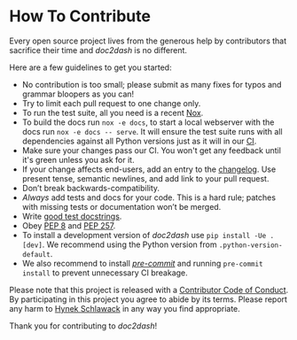 # How To Contribute

Every open source project lives from the generous help by contributors that sacrifice their time and *doc2dash* is no different.

Here are a few guidelines to get you started:

- No contribution is too small; please submit as many fixes for typos and grammar bloopers as you can!
- Try to limit each pull request to one change only.
- To run the test suite, all you need is a recent [Nox](https://nox.thea.codes/).
- To build the docs run `nox -e docs`, to start a local webserver with the docs run `nox -e docs -- serve`.
  It will ensure the test suite runs with all dependencies against all Python versions just as it will in our [CI](https://github.com/hynek/doc2dash/actions).
- Make sure your changes pass our CI.
  You won't get any feedback until it's green unless you ask for it.
- If your change affects end-users, add an entry to the [changelog](https://github.com/hynek/doc2dash/blob/main/CHANGELOG.md).
  Use present tense, semantic newlines, and add link to your pull request.
- Don’t break backwards-compatibility.
- *Always* add tests and docs for your code.
  This is a hard rule; patches with missing tests or documentation won’t be merged.
- Write [good test docstrings](https://jml.io/test-docstrings/).
- Obey [PEP 8](https://peps.python.org/pep-0008/) and [PEP 257](https://peps.python.org/pep-0257/).
- To install a development version of *doc2dash* use `pip install -Ue .[dev]`.
  We recommend using the Python version from `.python-version-default`.
- We also recommend to install [_pre-commit_](https://pre-commit.com) and running `pre-commit install` to prevent unnecessary CI breakage.

Please note that this project is released with a [Contributor Code of Conduct](https://github.com/hynek/doc2dash/blob/main/.github/CODE_OF_CONDUCT.md).
By participating in this project you agree to abide by its terms.
Please report any harm to [Hynek Schlawack](https://hynek.me/about/) in any way you find appropriate.

Thank you for contributing to *doc2dash*!
